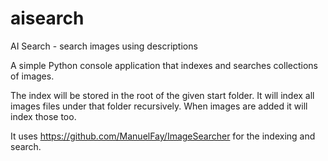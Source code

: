 # aisearch
AI Search - search images using descriptions

A simple Python console application that indexes and searches collections of images.

The index will be stored in the root of the given start folder. It will index all images files under that folder recursively. When images are added it will index those too.

It uses https://github.com/ManuelFay/ImageSearcher for the indexing and search.
